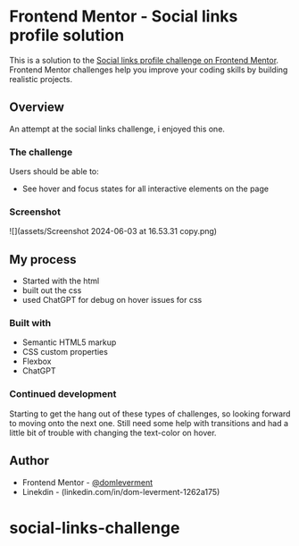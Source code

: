 # Frontend Mentor - Social links profile solution

This is a solution to the [Social links profile challenge on Frontend Mentor](https://www.frontendmentor.io/challenges/social-links-profile-UG32l9m6dQ). Frontend Mentor challenges help you improve your coding skills by building realistic projects. 

## Overview
An attempt at the social links challenge, i enjoyed this one.

### The challenge

Users should be able to:

- See hover and focus states for all interactive elements on the page

### Screenshot

![](assets/Screenshot 2024-06-03 at 16.53.31 copy.png)

## My process
- Started with the html 
- built out the css 
- used ChatGPT for debug on hover issues for css

### Built with

- Semantic HTML5 markup
- CSS custom properties
- Flexbox
- ChatGPT

### Continued development

Starting to get the hang out of these types of challenges, so looking forward to moving onto the next one. Still need some help with transitions and had a little bit of trouble with changing the text-color on hover.

## Author
- Frontend Mentor - [@domleverment](https://www.frontendmentor.io/profile/DomLeverment)
- Linekdin - (linkedin.com/in/dom-leverment-1262a175)



# social-links-challenge
